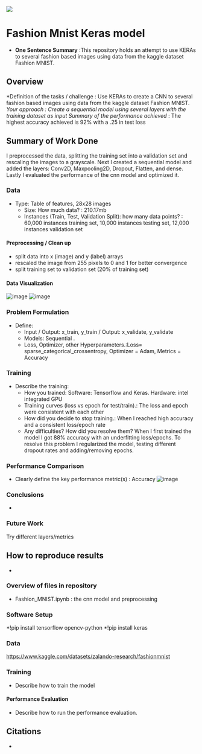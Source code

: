 ![](UTA-DataScience-Logo.png)

# Fashion Mnist Keras model

* **One Sentence Summary** :This repository holds an attempt to use KERAs to several fashion based images using data from the kaggle dataset Fashion MNIST.

## Overview

 *Definition of the tasks / challenge  : Use KERAs to create a CNN to several fashion based images using data from the kaggle dataset Fashion MNIST.
  *Your approach : Create a sequential model using several layers with the training dataset as input
  *Summary of the performance achieved** : The highest accuracy achieved is 92% with a .25 in test loss
  
## Summary of Work Done
I preprocessed the data, splitting the training set into a validation set and rescaling the images to a grayscale. Next I created a sequential model and added the layers: Conv2D, Maxpooling2D, Dropout, Flatten, and dense. Lastly I evaluated the performance of the cnn model and optimized it.  

### Data

* Type: Table of features, 28x28 images
  * Size: How much data? : 210.17mb 
  * Instances (Train, Test, Validation Split): how many data points? : 60,000 instances training set, 10,000 instances testing set, 12,000 instances validation set

#### Preprocessing / Clean up

* split data into x (image) and y (label) arrays 
* rescaled the image from 255 pixels to 0 and 1 for better convergence 
* split training set to validation set (20% of training set)

#### Data Visualization

![image](https://user-images.githubusercontent.com/98443119/226213063-a7057dbb-7eb2-49c8-aba1-b7276ba91a24.png)
![image](https://user-images.githubusercontent.com/98443119/226213074-3c35d627-5255-484f-985a-bf689656031a.png)

### Problem Formulation

* Define:
  * Input / Output:  x_train, y_train  / Output: x_validate, y_validate
  * Models: Sequential .
  * Loss, Optimizer, other Hyperparameters.:Loss= sparse_categorical_crossentropy, Optimizer = Adam, Metrics = Accuracy 
### Training

* Describe the training:
  * How you trained: Software: Tensorflow and Keras. Hardware: intel integrated GPU
  * Training curves (loss vs epoch for test/train).: The loss and epoch were consistent with each other
  * How did you decide to stop training.: When I reached high accuracy and a consistent loss/epoch rate
  * Any difficulties? How did you resolve them? When I first trained the model I got 88% accuracy with an underfitting loss/epochs. To resolve this problem I regularized the model, testing different dropout rates and adding/removing epochs.  

### Performance Comparison

* Clearly define the key performance metric(s) : Accuracy
![image](https://user-images.githubusercontent.com/98443119/226213834-a74400e6-8c9e-427a-82bc-3f8824d52128.png)

### Conclusions

* 

### Future Work

Try different layers/metrics

## How to reproduce results

*

### Overview of files in repository

* Fashion_MNIST.ipynb : the cnn model and preprocessing

### Software Setup
*!pip install tensorflow opencv-python 
*!pip install keras

### Data

https://www.kaggle.com/datasets/zalando-research/fashionmnist

### Training

* Describe how to train the model

#### Performance Evaluation

* Describe how to run the performance evaluation.


## Citations

* 







